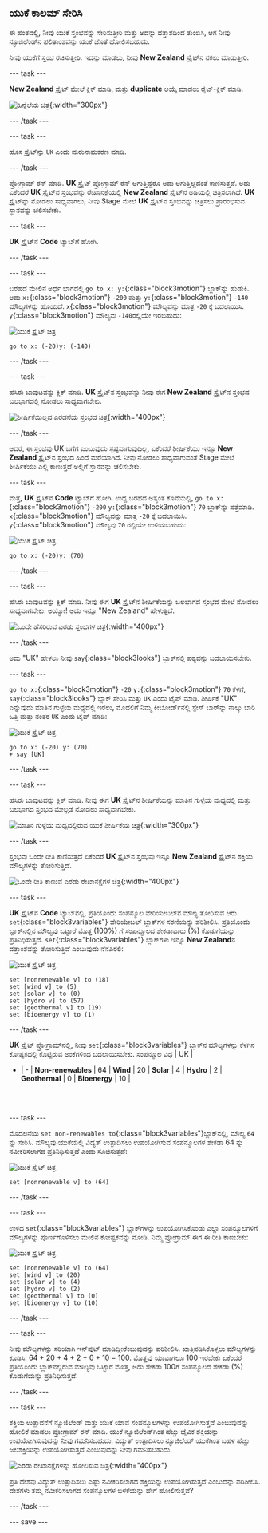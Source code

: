 ## ಯುಕೆ ಕಾಲಮ್‌ ಸೇರಿಸಿ

ಈ ಹಂತದಲ್ಲಿ, ನೀವು ಯುಕೆ ಸ್ತಂಭವನ್ನು ಸೇರಿಸುತ್ತೀರಿ ಮತ್ತು ಅದನ್ನು ದತ್ತಾಶದಿಂದ ತುಂಬಿಸಿ, ಆಗ ನೀವು ನ್ಯೂಜಿಲೆಂಡ್‌ನ ಫಲಿತಾಂಶವನ್ನು ಯುಕೆ ಜೊತೆ ಹೋಲಿಸಬಹುದು.

ನೀವು ಯುಕೆಗೆ ಸ್ತಂಭ ರಚಿಸುತ್ತೀರಿ. ಇದನ್ನು ಮಾಡಲು, ನೀವು **New Zealand** ಸ್ಪ್ರೈಟ್‌ನ ನಕಲು ಮಾಡುತ್ತೀರಿ.

--- task ---

**New Zealand** ಸ್ಪ್ರೈಟ್‌ ಮೇಲೆ ಕ್ಲಿಕ್‌ ಮಾಡಿ, ಮತ್ತು **duplicate** ಆಯ್ಕೆ ಮಾಡಲು ರೈಟ್-ಕ್ಲಿಕ್‌ ಮಾಡಿ.

![ಹಿನ್ನೆಲೆಯ ಚಿತ್ರ](images/electricity-copy-sprite.png){:width="300px"}

--- /task ---

--- task ---

ಹೊಸ ಸ್ಪ್ರೈಟ್‌ನ್ನು `UK` ಎಂದು ಮರುನಾಮಕರಣ ಮಾಡಿ.

--- /task ---

ಪ್ರೋಗ್ರಾಮ್‌ ರನ್‌ ಮಾಡಿ. **UK** ಸ್ಪ್ರೈಟ್‌ ಪ್ರೋಗ್ರಾಮ್‌ ರನ್‌ ಆಗುತ್ತಿದ್ದರೂ ಅದು ಆಗುತ್ತಿಲ್ಲದಂತೆ ಕಾಣಿಸುತ್ತದೆ. ಅದು ಏಕೆಂದರೆ **UK** ಸ್ಪ್ರೈಟ್‌ನ ಸ್ತಂಭವನ್ನು ರೇಖಾನಕ್ಷೆಯಲ್ಲಿ **New Zealand** ಸ್ಪ್ರೈಟ್‌ನ ಅಡಿಯಲ್ಲಿ ಚಿತ್ರಿಸಲಾಗಿದೆ. **UK** ಸ್ಪ್ರೈಟ್‌ನ್ನು ನೋಡಲು ಸಾಧ್ಯವಾಗಲು, ನೀವು Stage ಮೇಲೆ **UK** ಸ್ಪ್ರೈಟ್‌ನ ಸ್ತಂಭವನ್ನು ಚಿತ್ರಿಸಲು ಪ್ರಾರಂಭಿಸುವ ಸ್ಥಾನವನ್ನು ಚಲಿಸಬೇಕು.

--- task ---

**UK** ಸ್ಪ್ರೈಟ್‌ನ **Code** ಟ್ಯಾಬ್‌ಗೆ ಹೋಗಿ.

--- /task ---

--- task ---

ಬರಹದ ಮೇಲಿನ ಅರ್ಧ ಭಾಗದಲ್ಲಿ `go to x: y:`{:class="block3motion"} ಬ್ಲಾಕ್‌ನ್ನು ಹುಡುಕಿ. ಅದು `x:`{:class="block3motion"} `-200` ಮತ್ತು `y:`{:class="block3motion"} `-140` ಮೌಲ್ಯಗಳನ್ನು ಹೊಂದಿದೆ. `x`{:class="block3motion"} ಮೌಲ್ಯವನ್ನು ಮಾತ್ರ `-20` ಕ್ಕೆ ಬದಲಾಯಿಸಿ. `y`{:class="block3motion"} ಮೌಲ್ಯವು `-140`ರಲ್ಲಿಯೇ ಇರಬಹುದು:

![ಯುಕೆ ಸ್ಪ್ರೈಟ್‌ ಚಿತ್ರ](images/UK-sprite.png)

```blocks3
go to x: (-20)y: (-140)
```

--- /task ---

--- task ---

ಹಸಿರು ಬಾವುಟವನ್ನು ಕ್ಲಿಕ್‌ ಮಾಡಿ. **UK** ಸ್ಪ್ರೈಟ್‌ನ ಸ್ತಂಭವನ್ನು ನೀವು ಈಗ **New Zealand** ಸ್ಪ್ರೈಟ್‌ನ ಸ್ತಂಭದ ಬಲಭಾಗದಲ್ಲಿ ನೋಡಲು ಸಾಧ್ಯವಾಗಬೇಕು.

![ಶೀರ್ಷಿಕೆಯಿಲ್ಲದ ಎರಡನೆಯ ಸ್ತಂಭದ ಚಿತ್ರ](images/electricity-second-column-no-title.png){:width="400px"}

--- /task ---

ಆದರೆ, ಈ ಸ್ತಂಭವು UK ಬಗೆಗ ಎಂಬುವುದು ಸ್ಪಷ್ಟವಾಗುವುದಿಲ್ಲ, ಏಕೆಂದರೆ ಶೀರ್ಷಿಕೆಯು ಇನ್ನೂ **New Zealand** ಸ್ಪ್ರೈಟ್‌ನ ಸ್ತಂಭದ ಹಿಂದೆ ಮರೆಯಾಗಿದೆ. ನೀವು ನೋಡಲು ಸಾಧ್ಯವಾಗುವಂತೆ Stage ಮೇಲೆ ಶೀರ್ಷಿಕೆಯು ಎಲ್ಲಿ ಕಾಣುತ್ತದೆ ಅಲ್ಲಿಗೆ ಸ್ತಾನವನ್ನು ಚಲಿಸಬೇಕು.

--- task ---

ಮತ್ತೆ, **UK** ಸ್ಪ್ರೈಟ್‌ನ **Code** ಟ್ಯಾಬ್‌ಗೆ ಹೋಗಿ. ಉದ್ದ ಬರಹದ ಅತ್ಯಂತ ಕೊನೆಯಲ್ಲಿ, `go to x:`{:class="block3motion"} `-200` `y:`{:class="block3motion"} `70` ಬ್ಲಾಕ್‌ನ್ನು ಪತ್ತೆಮಾಡಿ. `x`{:class="block3motion"} ಮೌಲ್ಯವನ್ನು ಮಾತ್ರ `-20` ಕ್ಕೆ ಬದಲಾಯಿಸಿ. `y`{:class="block3motion"} ಮೌಲ್ಯವು `70` ರಲ್ಲಿಯೇ ಉಳಿಯಬಹುದು:

![ಯುಕೆ ಸ್ಪ್ರೈಟ್‌ ಚಿತ್ರ](images/UK-sprite.png)

```blocks3
go to x: (-20)y: (70)
```

--- /task ---

--- task ---

ಹಸಿರು ಬಾವುಟವನ್ನು ಕ್ಲಿಕ್‌ ಮಾಡಿ. ನೀವು ಈಗ **UK** ಸ್ಪ್ರೈಟ್‌ನ ಶೀರ್ಷಿಕೆಯನ್ನು ಬಲಭಾಗದ ಸ್ತಂಭದ ಮೇಲೆ ನೋಡಲು ಸಾಧ್ಯವಾಗಬೇಕು. ಅಯ್ಯೋ! ಅದು ಇನ್ನೂ "New Zealand" ಹೇಳುತ್ತಿದೆ.

![ಒಂದೇ ಹೆಸರಿರುವ ಎರಡು ಸ್ತಂಭಗಳ ಚಿತ್ರ](images/electricity-two-columns-same-name.png){:width="400px"}

--- /task ---

ಅದು "UK" ಹೇಳಲು ನೀವು `say`{:class="block3looks"} ಬ್ಲಾಕ್‌ನಲ್ಲಿ ಪಠ್ಯವನ್ನು ಬದಲಾಯಿಸಬೇಕು.

--- task ---

`go to x:`{:class="block3motion"} `-20` `y:`{:class="block3motion"} `70` ಕೆಳಗೆ, `say`{:class="block3looks"} ಬ್ಲಾಕ್‌ ಸೇರಿಸಿ ಮತ್ತು `UK` ಎಂದು ಟೈಪ್‌ ಮಾಡಿ. ಶೀರ್ಷಿಕೆ "UK" ಎನ್ನುವುದು ಮಾತಿನ ಗುಳ್ಳೆಯ ಮಧ್ಯದಲ್ಲಿ ಇರಲು, ಮೊದಲಿಗೆ ನಿಮ್ಮ ಕೀಬೋರ್ಡ್‌ನಲ್ಲಿ ಸ್ಪೇಸ್‌ ಬಾರ್‌ನ್ನು ನಾಲ್ಕು ಬಾರಿ ಒತ್ತಿ ಮತ್ತು ನಂತರ `UK` ಎಂದು ಟೈಪ್‌ ಮಾಡಿ:

![ಯುಕೆ ಸ್ಪ್ರೈಟ್‌ ಚಿತ್ರ](images/UK-sprite.png)

```blocks3
go to x: (-20) y: (70)
+ say [UK]
```
--- /task ---

--- task ---

ಹಸಿರು ಬಾವುಟವನ್ನು ಕ್ಲಿಕ್‌ ಮಾಡಿ. ನೀವು ಈಗ **UK** ಸ್ಪ್ರೈಟ್‌ನ ಶೀರ್ಷಿಕೆಯನ್ನು ಮಾತಿನ ಗುಳ್ಳೆಯ ಮಧ್ಯದಲ್ಲಿ ಮತ್ತು ಬಲಭಾಗದ ಸ್ತಂಭದ ಮೇಲ್ಗಡೆ ನೋಡಲು ಸಾಧ್ಯವಾಗಬೇಕು.

![ಮಾತಿನ ಗುಳ್ಳೆಯ ಮಧ್ಯದಲ್ಲಿರುವ ಯುಕೆ ಶೀರ್ಷಿಕೆಯ ಚಿತ್ರ](images/electricity-title-in-centre-of-bubble.png){:width="300px"}

--- /task ---

ಸ್ತಂಭವು ಒಂದೇ ರೀತಿ ಕಾಣಿಸುತ್ತದೆ ಏಕೆಂದರೆ **UK** ಸ್ಪ್ರೈಟ್‌ನ ಸ್ತಂಭವು ಇನ್ನೂ **New Zealand** ಸ್ಪ್ರೈಟ್‌ನ ಶಕ್ತಿಯ ಮೌಲ್ಯಗಳನ್ನು ತೋರಿಸುತ್ತಿದೆ.

![ಒಂದೇ ರೀತಿ ಕಾಣುವ ಎರಡು ರೇಖಾನಕ್ಷೆಗಳ ಚಿತ್ರ](images/electricity-two-graphs-look-same.png){:width="400px"}

--- task ---

**UK** ಸ್ಪ್ರೈಟ್‌ನ **Code** ಟ್ಯಾಬ್‌ನಲ್ಲಿ, ಪ್ರತಿಯೊಂದು ಸಂಪನ್ಮೂಲ ವೇರಿಯೇಬಲ್‌ನ ಮೌಲ್ಯ ತೋರಿಸುವ ಆರು `set`{:class="block3variables"} ವೇರಿಯೇಬಲ್‌ ಬ್ಲಾಕ್‌ಗಳ ಸರಣಿಯನ್ನು ಪರಿಶೀಲಿಸಿ. ಪ್ರತಿಯೊಂದು ಬ್ಲಾಕ್‌ನಲ್ಲಿನ ಮೌಲ್ಯವು ಒಟ್ಟಾರೆ ಮೊತ್ತ (100%) ಗೆ ಸಂಪನ್ಮೂಲದ ಶೇಕಡಾವಾರು (%) ಕೊಡುಗೆಯನ್ನು ಪ್ರತಿನಿಧಿಸುತ್ತದೆ. `set`{:class="block3variables"} ಬ್ಲಾಕ್‌ಗಳು ಇನ್ನೂ **New Zealand**ನ ದತ್ತಾಂಶವನ್ನು ತೋರಿಸುತ್ತಿವೆ ಎಂಬುವುದು ನೆನಪಿರಲಿ:

![ಯುಕೆ ಸ್ಪ್ರೈಟ್‌ ಚಿತ್ರ](images/UK-sprite.png)

```blocks3
set [nonrenewable v] to (18)
set [wind v] to (5)
set [solar v] to (0)
set [hydro v] to (57)
set [geothermal v] to (19)
set [bioenergy v] to (1)
```
--- /task ---

**UK** ಸ್ಪ್ರೈಟ್‌ ಪ್ರೋಗ್ರಾಮ್‌ನಲ್ಲಿ, ನೀವು `set`{:class="block3variables"} ಬ್ಲಾಕ್‌ನ ಮೌಲ್ಯಗಳನ್ನು ಕೆಳಗಿನ ಕೋಷ್ಟಕದಲ್ಲಿ ಕೊಟ್ಟಿರುವ ಅಂಕೆಗಳಿಂದ ಬದಲಾಯಿಸಬೇಕು.
ಸಂಪನ್ಮೂಲ ವಿಧ | UK |
- | - | **Non-renewables** | 64 | **Wind** | 20 | **Solar** | 4 | **Hydro** | 2 | **Geothermal** | 0 | **Bioenergy** | 10 |

<br/><br/>

--- task ---

ಮೊದಲನೆಯ `set non-renewables to`{:class="block3variables"}ಬ್ಲಾಕ್‌ನಲ್ಲಿ, ಮೌಲ್ಯ `64` ನ್ನು ಸೇರಿಸಿ. ಮೌಲ್ಯವು ಯುಕೆಯಲ್ಲಿ ವಿದ್ಯತ್‌ ಉತ್ಪಾದಿಸಲು ಉಪಯೋಗಿಸುವ ಸಂಪನ್ಮೂಲಗಳ ಶೇಕಡಾ 64 ನ್ನು ನವೀಕರಿಸಲಾಗದ ಪ್ರತಿನಿಧಿಸುತ್ತದೆ ಎಂದು ಸೂಚಿಸುತ್ತದೆ:

![ಯುಕೆ ಸ್ಪ್ರೈಟ್‌ ಚಿತ್ರ](images/UK-sprite.png)

```blocks3
set [nonrenewable v] to (64)
```

--- /task ---

--- task ---

ಉಳಿದ `set`{:class="block3variables"} ಬ್ಲಾಕ್‌ಗಳನ್ನು ಉಪಯೋಗಿಸಿಕೊಂಡು ಎಲ್ಲಾ ಸಂಪನ್ಮೂಲಗಳಿಗೆ ಮೌಲ್ಯಗಳನ್ನು ಪೂರ್ಣಗೊಳಿಸಲು ಮೇಲಿನ ಕೋಷ್ಟಕವನ್ನು ನೋಡಿ. ನಿಮ್ಮ ಪ್ರೋಗ್ರಾಮ್‌ ಈಗ ಈ ರೀತಿ ಕಾಣಬೇಕು:

![ಯುಕೆ ಸ್ಪ್ರೈಟ್‌ ಚಿತ್ರ](images/UK-sprite.png)

```blocks3
set [nonrenewable v] to (64)
set [wind v] to (20)
set [solar v] to (4)
set [hydro v] to (2)
set [geothermal v] to (0)
set [bioenergy v] to (10)
```

--- /task ---

--- task ---

ನೀವು ಮೌಲ್ಯಗಳನ್ನು ಸರಿಯಾಗಿ ಇನ್‌ಪುಟ್‌ ಮಾಡಿದ್ದೀರೆಂಬುವುದನ್ನು ಪರಿಶೀಲಿಸಿ. ಖಾತ್ರಿಪಡಿಸಿಕೊಳ್ಳಲು ಮೌಲ್ಯಗಳನ್ನು ಕೂಡಿಸಿ: 64 + 20 + 4 + 2 + 0 + 10 = 100. ಮೊತ್ತವು ಯಾವಾಗಲೂ 100 ಇರಬೇಕು ಏಕೆಂದರೆ ಪ್ರತಿಯೊಂದು ಬ್ಲಾಕ್‌ನಲ್ಲಿರುವ ಮೌಲ್ಯವು ಒಟ್ಟಾರೆ ಮೊತ್ತ, ಅದು ಶೇಕಡಾ 100ಗೆ ಸಂಪನ್ಮೂಲದ ಶೇಕಡಾ (%) ಕೊಡುಗೆಯನ್ನು ಪ್ರತಿನಿಧಿಸುತ್ತದೆ.

--- /task ---

--- task ---

ಶಕ್ತಿಯ ಉತ್ಪಾದನೆಗೆ ನ್ಯೂಜಿಲೆಂಡ್‌ ಮತ್ತು ಯುಕೆ ಯಾವ ಸಂಪನ್ಮೂಲಗಳನ್ನು ಉಪಯೋಗಿಸುತ್ತವೆ ಎಂಬುವುದನ್ನು ಹೋಲಿಕೆ ಮಾಡಲು ಪ್ರೋಗ್ರಾಮ್‌ ರನ್‌ ಮಾಡಿ. ಯುಕೆ ನ್ಯೂಜಿಲೆಂಡ್‌ಗಿಂತ ಹೆಚ್ಚು ಜೈವಿಕ ಶಕ್ತಿಯನ್ನು ಉಪಯೋಗಿಸುವುದನ್ನು ನೀವು ಗಮನಿಸಬಹುದು. ವಿದ್ಯುತ್‌ ಉತ್ಪಾದಿಸಲು ನ್ಯೂಜಿಲೆಂಡ್‌ ಯುಕೆಗಿಂತ ಬಹಳ ಹೆಚ್ಚು ಜಲಶಕ್ತಿಯನ್ನು ಉಪಯೋಗಿಸುತ್ತದೆ ಎಂಬುವುದನ್ನು ನೀವು ಗಮನಿಸಬಹುದು.

![ಎರಡು ರೇಖಾನಕ್ಷೆಗಳನ್ನು ಹೋಲಿಸುವ ಚಿತ್ರ](images/electricity-compare-two-graphs.png){:width="400px"}

ಪ್ರತಿ ದೇಶವು ವಿದ್ಯುತ್ ಉತ್ಪಾದಿಸಲು ಎಷ್ಟು ನವೀಕರಿಸಲಾಗದ ಶಕ್ತಿಯನ್ನು ಉಪಯೋಗಿಸುತ್ತದೆ ಎಂಬುದನ್ನು ಪರಿಶೀಲಿಸಿ. ದೇಶಗಳು ತಮ್ಮ ನವೀಕರಿಸಲಾಗದ ಸಂಪನ್ಮೂಲಗಳ ಬಳಕೆಯನ್ನು ಹೇಗೆ ಹೋಲಿಸುತ್ತವೆ?

--- /task ---

--- save ---
